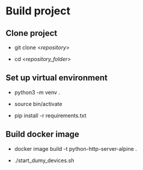 # Build project

## Clone project

- git clone <_repository_>

- cd <_repository_folder_>

## Set up virtual environment

- python3 -m venv .

- source bin/activate

- pip install -r requirements.txt

## Build docker image

- docker image build -t python-http-server-alpine .

- ./start_dumy_devices.sh
